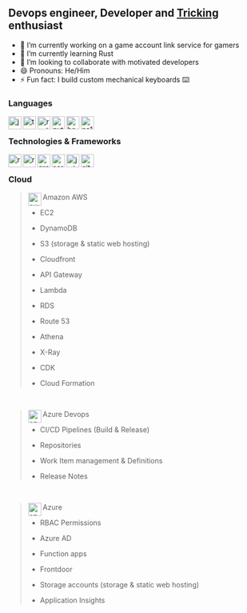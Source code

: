 ## Devops engineer, Developer and <a href="https://youtu.be/DTOvyTinIj8?t=14" target="_blank">Tricking</a> enthusiast

- 🔭 I’m currently working on a game account link service for gamers
- 🌱 I’m currently learning Rust
- 👯 I’m looking to collaborate with motivated developers
- 😄 Pronouns: He/Him
- ⚡ Fun fact: I build custom mechanical keyboards ⌨️

### Languages
<img align="left" alt="js" width="26px" color="#61DAFB" src="https://cdn.jsdelivr.net/npm/simple-icons@v3/icons/javascript.svg" />
<img align="left" alt="ts" width="26px" color="#61DAFB" src="https://cdn.jsdelivr.net/npm/simple-icons@v3/icons/typescript.svg" />
<img align="left" alt="rust" width="26px" color="#61DAFB" src="https://cdn.jsdelivr.net/npm/simple-icons@v5/icons/rust.svg" />
<img align="left" alt="python" width="26px" color="#61DAFB" src="https://cdn.jsdelivr.net/npm/simple-icons@v3/icons/python.svg" />
<img align="left" alt="bash" width="26px" color="#61DAFB" src="https://cdn.jsdelivr.net/npm/simple-icons@v5/icons/gnubash.svg" />
<img align="left" alt="ps1" width="26px" color="#61DAFB" src="https://cdn.jsdelivr.net/npm/simple-icons@v5/icons/powershell.svg" />
<br/>

### Technologies & Frameworks
<img align="left" alt="react" width="26px" color="#61DAFB" src="https://cdn.jsdelivr.net/npm/simple-icons@v3/icons/react.svg" />
<img align="left" alt="reactrouter" width="26px" color="#61DAFB" src="https://cdn.jsdelivr.net/npm/simple-icons@v5/icons/reactrouter.svg" />
<img align="left" alt="graphql" width="26px" color="#61DAFB" src="https://cdn.jsdelivr.net/npm/simple-icons@v3/icons/graphql.svg" />
<img align="left" alt="serverless" width="26px" color="#61DAFB" src="https://cdn.jsdelivr.net/npm/simple-icons@v3/icons/serverless.svg" />
<img align="left" alt="jwt" width="26px" color="#61DAFB" src="https://cdn.jsdelivr.net/npm/simple-icons@v5/icons/jsonwebtokens.svg" />
<img align="left" alt="git" width="26px" color="#61DAFB" src="https://cdn.jsdelivr.net/npm/simple-icons@v5/icons/git.svg" />
<br/>

### Cloud
 > <img align="left" alt="aws" width="26px" color="#61DAFB" src="https://cdn.jsdelivr.net/npm/simple-icons@v3/icons/amazonaws.svg" /> Amazon AWS
 > - EC2
 > 
 > - DynamoDB
 >
 > - S3 (storage & static web hosting)
 >
 > - Cloudfront
 >
 > - API Gateway
 >
 > - Lambda
 >
 > - RDS
 >
 > - Route 53
 >
 > - Athena
 >
 > - X-Ray
 >
 > - CDK
  >
 > - Cloud Formation
 <br/>
 
 > <img align="left" alt="azdo" width="26px" color="#61DAFB" src="https://cdn.jsdelivr.net/npm/simple-icons@v3/icons/azuredevops.svg" /> Azure Devops
 > - CI/CD Pipelines (Build & Release)
 >
 > - Repositories
 >
 > - Work Item management & Definitions
 >
 > - Release Notes
 <br/>
 
 > <img align="left" alt="azure" width="26px" color="#61DAFB" src="https://cdn.jsdelivr.net/npm/simple-icons@v3/icons/microsoftazure.svg" /> Azure
 > - RBAC Permissions
 >
 > - Azure AD
 >
 > - Function apps
 >
 > - Frontdoor
 >
 > - Storage accounts (storage & static web hosting)
 > 
 > - Application Insights
<br/>
